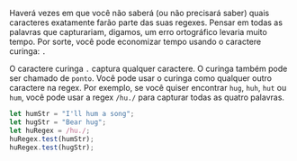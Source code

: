 Haverá vezes em que você não saberá (ou não precisará saber) quais caracteres exatamente farão parte das suas regexes. Pensar em todas as palavras que capturariam, digamos, um erro ortográfico levaria muito tempo. Por sorte, você pode economizar tempo usando o caractere curinga: `.`

O caractere curinga `.` captura qualquer caractere. O curinga também pode ser chamado de `ponto`. Você pode usar o curinga como qualquer outro caractere na regex. Por exemplo, se você quiser encontrar `hug`, `huh`, `hut` ou `hum`, você pode usar a regex `/hu./` para capturar todas as quatro palavras.

```js
let humStr = "I'll hum a song";
let hugStr = "Bear hug";
let huRegex = /hu./;
huRegex.test(humStr);
huRegex.test(hugStr);
